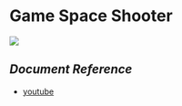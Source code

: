# **Game Space Shooter**
![](https://lh6.googleusercontent.com/yhSbQ4Zq3vB1Iz5fCMP-4N-KN9zYllgOilHx8a369IsVquymxK41-ljAKSa08lBk8jNCvK8awnB8cQe4frCSAlSnYDD9tz46_tInEU6QUvZ2m-09bQ=w371)
## *Document Reference*
* [youtube](http://www.youtube.com)
